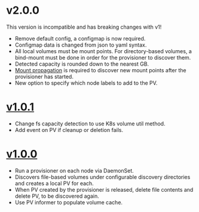 # v2.0.0
This version is incompatible and has breaking changes with v1!
* Remove default config, a configmap is now required.
* Configmap data is changed from json to yaml syntax.
* All local volumes must be mount points.  For directory-based volumes, a
  bind-mount must be done in order for the provisioner to discover them.
* Detected capacity is rounded down to the nearest GB.
* [Mount propagation](https://kubernetes.io/docs/concepts/storage/volumes/#mount-propagation)
  is required to discover new mount points after the provisioner has started.
* New option to specify which node labels to add to the PV.

# [v1.0.1](https://github.com/kubernetes-incubator/external-storage/releases/tag/local-volume-provisioner-bootstrap-v1.0.1)
* Change fs capacity detection to use K8s volume util method.
* Add event on PV if cleanup or deletion fails.

# [v1.0.0](https://github.com/kubernetes-incubator/external-storage/releases/tag/local-volume-provisioner-bootstrap-v1.0.0)
* Run a provisioner on each node via DaemonSet.
* Discovers file-based volumes under configurable discovery directories and creates a local PV for each.
* When PV created by the provisioner is released, delete file contents and delete PV, to be discovered again.
* Use PV informer to populate volume cache.
